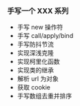 ### 手写一个 XXX 系列

- 手写 new 操作符
- 手写 call/apply/bind
- 手写防抖节流
- 实现深浅克隆
- 实现柯里化函数
- 实现类的继承
- 解析 url 为对象
- 获取 cookie
- 手写数组去重并排序
